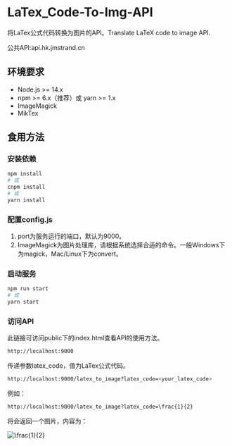 # LaTex_Code-To-Img-API

 将LaTex公式代码转换为图片的API。Translate LaTeX code to image API.

 公共API:api.hk.jmstrand.cn

## 环境要求

- Node.js >= 14.x
- npm >= 6.x（推荐）或 yarn >= 1.x
- ImageMagick
- MikTex

## 食用方法

### 安装依赖

```bash
npm install
# 或
cnpm install
# 或
yarn install
```

### 配置config.js

1. port为服务运行的端口，默认为9000。
2. ImageMagick为图片处理库，请根据系统选择合适的命令。一般Windows下为magick，Mac/Linux下为convert。

### 启动服务

```bash
npm run start
# 或
yarn start
```

### 访问API

此链接可访问public下的index.html查看API的使用方法。

```bash
http://localhost:9000
```

传递参数latex_code，值为LaTex公式代码。

```bash
http://localhost:9000/latex_to_image?latex_code=<your_latex_code>
```

例如：

```bash
http://localhost:9000/latex_to_image?latex_code=\frac{1}{2}
```

将会返回一个图片，内容为：

![\frac{1}{2}](https://latex.codecogs.com/png.latex?\frac{1}{2})
